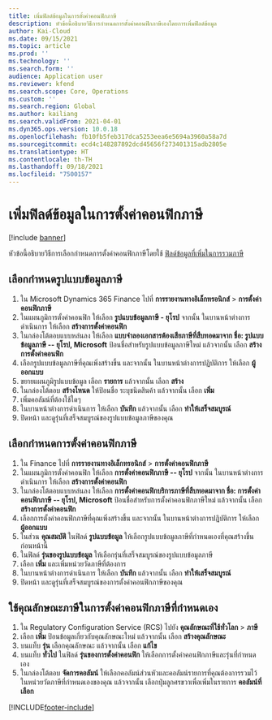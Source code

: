 ```yaml
---
title: เพิ่มฟิลด์ข้อมูลในการตั้งค่าคอนฟิกภาษี
description: หัวข้อนี้อธิบายวิธีการกําหนดการตั้งค่าคอนฟิกภาษีเองโดยการเพิ่มฟิลด์ข้อมูล
author: Kai-Cloud
ms.date: 09/15/2021
ms.topic: article
ms.prod: ''
ms.technology: ''
ms.search.form: ''
audience: Application user
ms.reviewer: kfend
ms.search.scope: Core, Operations
ms.custom: ''
ms.search.region: Global
ms.author: kailiang
ms.search.validFrom: 2021-04-01
ms.dyn365.ops.version: 10.0.18
ms.openlocfilehash: fb10fb5feb317dca5253eea6e5694a3960a58a7d
ms.sourcegitcommit: ecd4c148287892dcd45656f273401315adb2805e
ms.translationtype: HT
ms.contentlocale: th-TH
ms.lasthandoff: 09/18/2021
ms.locfileid: "7500157"
---
```

# <a name="add-data-fields-in-tax-configurations"></a>เพิ่มฟิลด์ข้อมูลในการตั้งค่าคอนฟิกภาษี

[!include [banner](../includes/banner.md)]

หัวข้อนี้อธิบายวิธีการเลือกกำหนดการตั้งค่าคอนฟิกภาษีโดยใช้ [ฟิลด์ข้อมูลที่เพิ่มในการรวมภาษี](tax-service-add-data-fields-tax-integration-by-extension.md)

## <a name="customize-the-tax-data-model"></a>เลือกกำหนดรูปแบบข้อมูลภาษี

1. ใน Microsoft Dynamics 365 Finance ไปที่ **การรายงานทางอิเล็กทรอนิกส์** > **การตั้งค่าคอนฟิกภาษี**
2. ในแผนภูมิการตั้งค่าคอนฟิก ให้เลือก **รูปแบบข้อมูลภาษี - ยุโรป** จากนั้น ในบานหน้าต่างการดำเนินการ ให้เลือก **สร้างการตั้งค่าคอนฟิก**
3. ในกล่องโต้ตอบแบบหล่นลง ให้เลือก **แบบจำลองเอกสารต้องเสียภาษีที่สืบทอดมาจาก ชื่อ: รูปแบบข้อมูลภาษี -- ยุโรป, Microsoft** ป้อนชื่อสำหรับรูปแบบข้อมูลภาษีใหม่ แล้วจากนั้น เลือก **สร้างการตั้งค่าคอนฟิก**
4. เลือกรูปแบบข้อมูลภาษีที่คุณเพิ่งสร้างขึ้น และจากนั้น ในบานหน้าต่างการปฏิบัติการ ให้เลือก **ผู้ออกแบบ**
5. ขยายแผนภูมิรูปแบบข้อมูล เลือก **รายการ** แล้วจากนั้น เลือก **สร้าง**
6. ในกล่องโต้ตอบ **สร้างโหนด** ให้ป้อนชื่อ ระบุชนิดสินค้า แล้วจากนั้น เลือก **เพิ่ม**
7. เพิ่มคอลัมน์ที่ต้องใช้ใดๆ
8. ในบานหน้าต่างการดำเนินการ ให้เลือก **บันทึก** แล้วจากนั้น เลือก **ทำให้เสร็จสมบูรณ์**
9. ปิดหน้า และดูรุ่นที่เสร็จสมบูรณ์ของรูปแบบข้อมูลภาษีของคุณ

## <a name="customize-the-tax-configuration"></a>เลือกกำหนดการตั้งค่าคอนฟิกภาษี

1. ใน Finance ไปที่ **การรายงานทางอิเล็กทรอนิกส์** > **การตั้งค่าคอนฟิกภาษี**
2. ในแผนภูมิการตั้งค่าคอนฟิก ให้เลือก **การตั้งค่าคอนฟิกภาษี -- ยุโรป** จากนั้น ในบานหน้าต่างการดำเนินการ ให้เลือก **สร้างการตั้งค่าคอนฟิก**
3. ในกล่องโต้ตอบแบบหล่นลง ให้เลือก **การตั้งค่าคอนฟิกบริการภาษีที่สืบทอดมาจาก ชื่อ: การตั้งค่าคอนฟิกภาษี -- ยุโรป, Microsoft** ป้อนชื่อสำหรับการตั้งค่าคอนฟิกภาษีใหม่ แล้วจากนั้น เลือก **สร้างการตั้งค่าคอนฟิก**
4. เลือกการตั้งค่าคอนฟิกภาษีที่คุณเพิ่งสร้างขึ้น และจากนั้น ในบานหน้าต่างการปฏิบัติการ ให้เลือก **ผู้ออกแบบ**
5. ในส่วน **คุณสมบัติ** ในฟิลด์ **รูปแบบข้อมูล** ให้เลือกรูปแบบข้อมูลภาษีที่กำหนดเองที่คุณสร้างขึ้นก่อนหน้านี้
6. ในฟิลด์ **รุ่นของรูปแบบข้อมูล** ให้เลือกรุ่นที่เสร็จสมบูรณ์ของรูปแบบข้อมูลภาษี
7. เลือก **เพิ่ม** และเพิ่มหน่วยวัดภาษีที่ต้องการ
8. ในบานหน้าต่างการดำเนินการ ให้เลือก **บันทึก** แล้วจากนั้น เลือก **ทำให้เสร็จสมบูรณ์**
9. ปิดหน้า และดูรุ่นที่เสร็จสมบูรณ์ของการตั้งค่าคอนฟิกภาษีของคุณ

## <a name="implement-tax-features-in-the-customized-tax-configuration"></a>ใช้คุณลักษณะภาษีในการตั้งค่าคอนฟิกภาษีที่กําหนดเอง

1. ใน Regulatory Configuration Service (RCS) ไปยัง **คุณลักษณะที่ใช้ทั่วโลก** > **ภาษี**
2. เลือก **เพิ่ม** ป้อนข้อมูลเกี่ยวกับคุณลักษณะใหม่ แล้วจากนั้น เลือก **สร้างคุณลักษณะ**
3. บนแท็บ **รุ่น** เลือกคุณลักษณะ แล้วจากนั้น เลือก **แก้ไข**
4. บนแท็บ **ทั่วไป** ในฟิลด์ **รุ่นของการตั้งค่าคอนฟิก** ให้เลือกการตั้งค่าคอนฟิกภาษีและรุ่นที่กําหนดเอง
5. ในกล่องโต้ตอบ **จัดการคอลัมน์** ให้เลือกคอลัมน์ส่วนหัวและคอลัมน์รายการที่คุณต้องการรวมไว้ในหน่วยวัดภาษีที่กําหนดเองของคุณ แล้วจากนั้น เลือกปุ่มลูกศรขวาเพื่อเพิ่มในรายการ **คอลัมน์ที่เลือก**


[!INCLUDE[footer-include](../../includes/footer-banner.md)]
